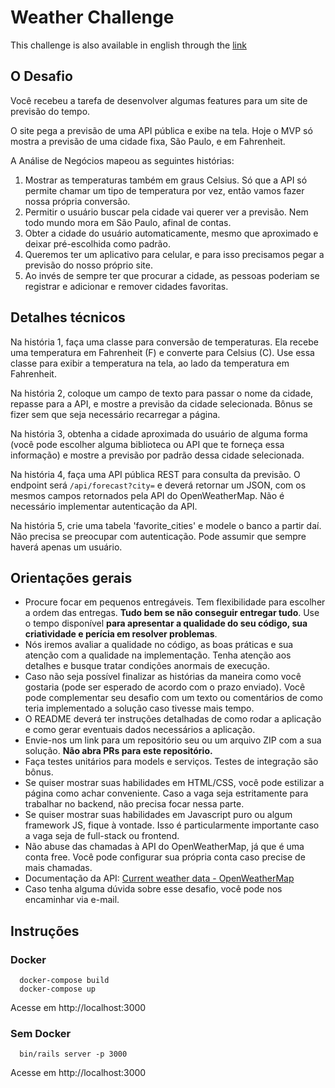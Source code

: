 # Weather Challenge

This challenge is also available in english through the [link](https://github.com/bioritmo/weather-challenge/blob/master/README_en.md)

## O Desafio

Você recebeu a tarefa de desenvolver algumas features para um site de previsão do tempo.

O site pega a previsão de uma API pública e exibe na tela. Hoje o MVP só mostra a previsão de uma cidade fixa, São Paulo, e em Fahrenheit.

A Análise de Negócios mapeou as seguintes histórias:

1. Mostrar as temperaturas também em graus Celsius. Só que a API só permite chamar um tipo de temperatura por vez, então vamos fazer nossa própria conversão.
2. Permitir o usuário buscar pela cidade vai querer ver a previsão. Nem todo mundo mora em São Paulo, afinal de contas.
3. Obter a cidade do usuário automaticamente, mesmo que aproximado e deixar pré-escolhida como padrão.
4. Queremos ter um aplicativo para celular, e para isso precisamos pegar a previsão do nosso próprio site.
5. Ao invés de sempre ter que procurar a cidade, as pessoas poderiam se registrar e adicionar e remover cidades favoritas.


## Detalhes técnicos

Na história 1, faça uma classe para conversão de temperaturas. Ela recebe uma temperatura em Fahrenheit (F) e converte para Celsius (C). Use essa classe para exibir a temperatura na tela, ao lado da temperatura em Fahrenheit. 

Na história 2, coloque um campo de texto para passar o nome da cidade, repasse para a API, e mostre a previsão da cidade selecionada. Bônus se fizer sem que seja necessário recarregar a página.

Na história 3, obtenha a cidade aproximada do usuário de alguma forma (você pode escolher alguma biblioteca ou API
que te forneça essa informação) e mostre a previsão por padrão dessa cidade selecionada.

Na história 4, faça uma API pública REST para consulta da previsão. O endpoint será `/api/forecast?city=` e deverá retornar um JSON, com os mesmos campos retornados pela API do OpenWeatherMap. Não é necessário implementar autenticação da API.

Na história 5, crie uma tabela 'favorite_cities' e modele o banco a partir daí. Não precisa se preocupar com autenticação. Pode assumir que sempre haverá apenas um usuário.


## Orientações gerais

* Procure focar em pequenos entregáveis. Tem flexibilidade para escolher a ordem das entregas. **Tudo bem se não conseguir entregar tudo**. Use o tempo disponível **para apresentar a qualidade do seu código, sua criatividade e perícia em resolver problemas**. 
* Nós iremos avaliar a qualidade no código, as boas práticas e sua atenção com a qualidade na implementação. Tenha atenção aos detalhes e
busque tratar condições anormais de execução.
* Caso não seja possível finalizar as histórias da maneira como você gostaria (pode ser esperado de acordo com o prazo enviado). Você pode complementar seu desafio com um texto ou comentários de como teria implementado a solução caso tivesse mais tempo. 
* O README deverá ter instruções detalhadas de como rodar a aplicação e como gerar eventuais dados necessários a aplicação.
* Envie-nos um link para um repositório seu ou um arquivo ZIP com a sua solução. **Não abra PRs para este repositório.**
* Faça testes unitários para models e serviços. Testes de integração são bônus.
* Se quiser mostrar suas habilidades em HTML/CSS, você pode estilizar a página como achar conveniente. Caso a vaga seja estritamente para trabalhar no backend, não precisa focar nessa parte.
* Se quiser mostrar suas habilidades em Javascript puro ou algum framework JS, fique à vontade. Isso é particularmente importante caso a vaga seja de full-stack ou frontend.
* Não abuse das chamadas à API do OpenWeatherMap, já que é uma conta free. Você pode configurar sua própria conta caso precise de mais chamadas. 
* Documentação da API: [Current weather data - OpenWeatherMap](https://openweathermap.org/current)
* Caso tenha alguma dúvida sobre esse desafio, você pode nos encaminhar via e-mail.
## Instruções

### Docker

```shell
  docker-compose build
  docker-compose up
```

Acesse em http://localhost:3000

### Sem Docker

```shell
  bin/rails server -p 3000
```

Acesse em http://localhost:3000
